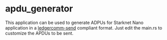 # apdu_generator
This application can be used to generate ADPUs for Starknet Nano application in a [ledgercomm-send](https://github.com/LedgerHQ/ledgercomm) compliant format. Just edit the main.rs to customize the APDUs to be sent.
